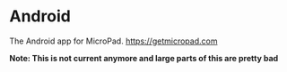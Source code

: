 # Android
The Android app for MicroPad. https://getmicropad.com

**Note: This is not current anymore and large parts of this are pretty bad**
